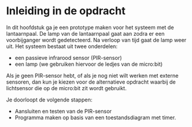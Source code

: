 # Inleiding in de opdracht

In dit hoofdstuk ga je een prototype maken voor het systeem met de lantaarnpaal. De lamp van de lantaarnpaal gaat aan zodra er een voorbijganger wordt gedetecteerd. Na verloop van tijd gaat de lamp weer uit. Het systeem bestaat uit twee onderdelen:

* een passieve infrarood sensor (PIR-sensor)
* een lamp (we gebruiken hiervoor de ledjes van de micro:bit)

Als je geen PIR-sensor hebt, of als je nog niet wilt werken met externe sensoren, dan kun je kiezen voor de alternatieve opdracht waarbij de lichtsensor die op de micro:bit zit wordt gebruikt.

Je doorloopt de volgende stappen:

* Aansluiten en testen van de PIR-sensor
* Programma maken op basis van een toestandsdiagram met timer.